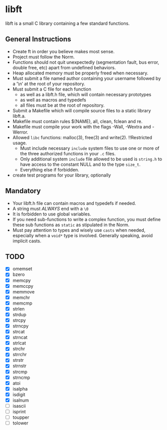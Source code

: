 # libft

libft is a small C library containing a few standard functions.

## General Instructions

- Create ft in order you believe makes most sense.
- Project must follow the Norm.
- Functions should not quit unexpectedly (segmentation fault, bus error, double
free, etc) apart from undefined behaviors.
- Heap allocated memory must be properly freed when necessary.
- Must submit a file named author containing your username followed by a ’\n’
at the root of your repository.
- Must submit a C file for each function 
  - as well as a libft.h file, which will contain necessary prototypes 
  - as well as macros and typedefs
  - all files must be at the root of repository.
- Submit a Makefile which will compile source files to a static library libft.a.
- Makefile must contain rules $(NAME), all, clean, fclean and re.
- Makefile must compile your work with the flags -Wall, -Wextra and -Werror.
- Allowed `libc` functions: malloc(3), free(3) and write(2). !!Restricted usage.
  - Must include necessary `include` system files to use one or more of the 
  three authorized functions in your `.c` files.
  - Only additional system `include` file allowed to be  used is `string.h` 
  to have access to the constant NULL and to the type `size_t`.
  - Everything else if forbidden.
- create test programs for your library, optionally

## Mandatory

- Your libft.h file can contain macros and typedefs if needed.
- A string must *ALWAYS* end with a `\0`
- It is forbidden to use global variables.
- If you need sub-functions to write a complex function, you must define these 
sub functions as `static` as stipulated in the Norm.
- Must pay attention to types and wisely use `casts` when needed, especially 
when a `void*` type is involved. Generally speaking, avoid implicit casts.

## TODO

 - [x] omemset
 - [x] bzero
 - [x] memcpy
 - [x] memccpy
 - [x] memmove
 - [x] memchr
 - [x] memcmp
 - [x] strlen
 - [x] strdup
 - [x] strcpy
 - [x] strncpy
 - [x] strcat
 - [x] strncat
 - [x] strlcat
 - [x] strchr
 - [x] strrchr
 - [x] strstr
 - [x] strnstr
 - [x] strcmp
 - [x] strncmp
 - [x] atoi
 - [x] isalpha
 - [x] isdigit
 - [x] isalnum
 - [ ] isascii
 - [ ] isprint
 - [ ] toupper
 - [ ] tolower
